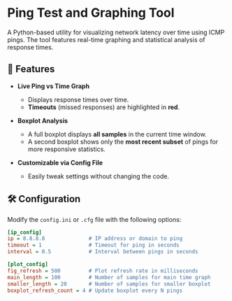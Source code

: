 # Ping Test and Graphing Tool

A Python-based utility for visualizing network latency over time using ICMP pings. The tool features real-time graphing and statistical analysis of response times.

## 🚀 Features

- **Live Ping vs Time Graph**
  - Displays response times over time.
  - **Timeouts** (missed responses) are highlighted in **red**.

- **Boxplot Analysis**
  - A full boxplot displays **all samples** in the current time window.
  - A second boxplot shows only the **most recent subset** of pings for more responsive statistics.

- **Customizable via Config File**
  - Easily tweak settings without changing the code.

## 🛠️ Configuration

Modify the `config.ini` or `.cfg` file with the following options:

```ini
[ip_config]
ip = 8.8.8.8              # IP address or domain to ping
timeout = 1               # Timeout for ping in seconds
interval = 0.5            # Interval between pings in seconds

[plot_config]
fig_refresh = 500         # Plot refresh rate in milliseconds
main_length = 100         # Number of samples for main time graph
smaller_length = 20       # Number of samples for smaller boxplot
boxplot_refresh_count = 4 # Update boxplot every N pings
